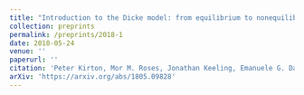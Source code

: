 ```yaml
---
title: "Introduction to the Dicke model: from equilibrium to nonequilibrium, and vice versa"
collection: preprints
permalink: /preprints/2018-1
date: 2018-05-24
venue: ''
paperurl: ''
citation: 'Peter Kirton, Mor M. Roses, Jonathan Keeling, Emanuele G. Dalla Torre  <i>arXiv:1805.09828</i> (2018)'
arXiv: 'https://arxiv.org/abs/1805.09828'
---
```



